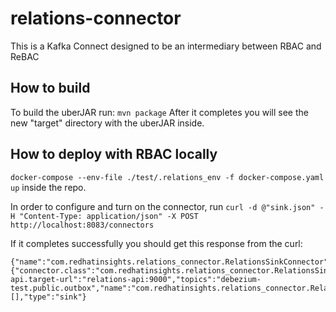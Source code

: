 # relations-connector
This is a Kafka Connect designed to be an intermediary between RBAC and ReBAC

## How to build
To build the uberJAR run:
`mvn package`
After it completes you will see the new "target" directory with the uberJAR inside.

## How to deploy with RBAC locally
`docker-compose --env-file ./test/.relations_env -f docker-compose.yaml up` inside the repo.

In order to configure and turn on the connector, run `curl -d @"sink.json" -H "Content-Type: application/json" -X POST http://localhost:8083/connectors`

If it completes successfully you should get this response from the curl:
```
{"name":"com.redhatinsights.relations_connector.RelationsSinkConnector","config":{"connector.class":"com.redhatinsights.relations_connector.RelationsSinkConnector","tasks.max":"1","relations-api.target-url":"relations-api:9000","topics":"debezium-test.public.outbox","name":"com.redhatinsights.relations_connector.RelationsSinkConnector"},"tasks":[],"type":"sink"}
```
